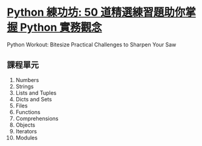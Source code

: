 # [Python 練功坊: 50 道精選練習題助你掌握 Python 實務觀念](https://compthinking.dev/courses/py-workout)

Python Workout: Bitesize Practical Challenges to Sharpen Your Saw

## 課程單元

1. Numbers
2. Strings
3. Lists and Tuples
4. Dicts and Sets
5. Files
6. Functions
7. Comprehensions
8. Objects
9. Iterators
10. Modules
